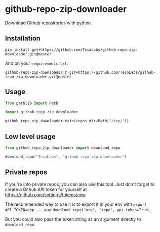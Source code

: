 # github-repo-zip-downloader

Download Github repositories with python.

## Installation

`pip install git+https://github.com/TeiaLabs/github-repo-zip-downloader.git@master`

And on your `requirements.txt`:

`github-repo-zip-downloader @ git+https://github.com/TeiaLabs/github-repo-zip-downloader.git@master`

## Usage

```python
from pathlib import Path

import github_repo_zip_downloader

github_repo_zip_downloader.main(repos_dir=Path("/tmp/"))
```

## Low level usage

```python
from github_repo_zip_downloader import download_repo

download_repo("TeiaLabs", "github-repo-zip-downloader")
```

## Private repos

If you're into private repos, you can also use this tool.
Just don't forget to create a Github API token for yourself at <https://github.com/settings/tokens/new>.

The recommended way to use it is to export it in your env with `export API_TOKEN=ghp_...` and `download_repo("org", "repo", api_token=True)`.

But you could also pass the token string as an argument directly to `download_repo`.
